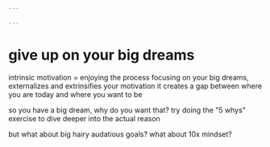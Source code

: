 ```yaml
---

---
```

# give up on your big dreams
intrinsic motivation = enjoying the process
focusing on your big dreams, externalizes and extrinsifies your motivation
it creates a gap between where you are today and where you want to be

so you have a big dream, why do you want that? try doing the "5 whys" exercise to dive deeper into the actual reason

but what about big hairy audatious goals? what about 10x mindset?
